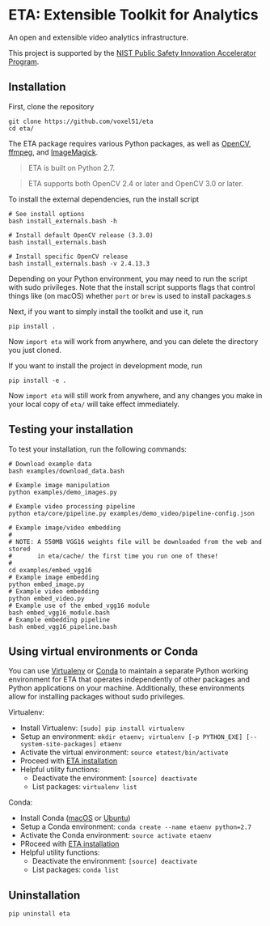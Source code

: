 # ETA: Extensible Toolkit for Analytics

An open and extensible video analytics infrastructure.

This project is supported by the [NIST Public Safety Innovation Accelerator
Program](https://www.nist.gov/news-events/news/2017/06/nist-awards-385-million-accelerate-public-safety-communications).


## Installation

First, clone the repository

```shell
git clone https://github.com/voxel51/eta
cd eta/
```

The ETA package requires various Python packages, as well as
[OpenCV](http://opencv.org),
[ffmpeg](https://www.ffmpeg.org), and
[ImageMagick](https://www.imagemagick.org/script/index.php).

> ETA is built on Python 2.7.

> ETA supports both OpenCV 2.4 or later and OpenCV 3.0 or later.

To install the external dependencies, run the install script

```shell
# See install options
bash install_externals.bash -h

# Install default OpenCV release (3.3.0)
bash install_externals.bash

# Install specific OpenCV release
bash install_externals.bash -v 2.4.13.3
```

Depending on your Python environment, you may need to run the script with
sudo privileges. Note that the install script supports flags that control
things like (on macOS) whether `port` or `brew` is used to install packages.s

Next, if you want to simply install the toolkit and use it, run

```shell
pip install .
```

Now `import eta` will work from anywhere, and you can delete the directory you
just cloned.

If you want to install the project in development mode, run

```shell
pip install -e .
```

Now `import eta` will still work from anywhere, and any changes you make in
your local copy of `eta/` will take effect immediately.


## Testing your installation

To test your installation, run the following commands:

```shell
# Download example data
bash examples/download_data.bash

# Example image manipulation
python examples/demo_images.py

# Example video processing pipeline
python eta/core/pipeline.py examples/demo_video/pipeline-config.json

# Example image/video embedding
#
# NOTE: A 550MB VGG16 weights file will be downloaded from the web and stored
#       in eta/cache/ the first time you run one of these!
#
cd examples/embed_vgg16
# Example image embedding
python embed_image.py
# Example video embedding
python embed_video.py
# Example use of the embed_vgg16 module
bash embed_vgg16_module.bash
# Example embedding pipeline
bash embed_vgg16_pipeline.bash
```

## Using virtual environments or Conda

You can use [Virtualenv](https://virtualenv.pypa.io/en/stable) or [Conda](
https://conda.io/docs) to maintain a separate Python working environment
for ETA that operates independently of other packages and Python applications
on your machine. Additionally, these environments allow for installing packages
without sudo privileges.

Virtualenv:
* Install Virtualenv: `[sudo] pip install virtualenv`
* Setup an environment:
`mkdir etaenv; virtualenv [-p PYTHON_EXE] [--system-site-packages] etaenv`
* Activate the virtual environment: `source etatest/bin/activate`
* Proceed with [ETA installation](#Installation)
* Helpful utility functions:
  * Deactivate the environment: `[source] deactivate`
  * List packages: `virtualenv list`

Conda:
* Install Conda ([macOS](https://conda.io/docs/user-guide/install/macos.html)
or [Ubuntu](https://conda.io/docs/user-guide/install/linux.html))
* Setup a Conda environment:
`conda create --name etaenv python=2.7`
* Activate the Conda environment: `source activate etaenv`
* PRoceed with [ETA installation](#Installation)
* Helpful utility functions:
  * Deactivate the environment: `[source] deactivate`
  * List packages: `conda list`


## Uninstallation

```shell
pip uninstall eta
```
